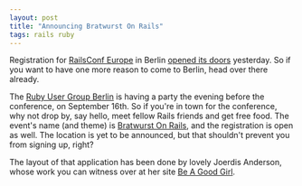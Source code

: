 ```yaml
---
layout: post
title: "Announcing Bratwurst On Rails"
tags: rails ruby
---
```

Registration for <a href="http://www.railsconfeurope.com/">RailsConf Europe</a> in Berlin <a href="http://www.railsconfeurope.com/pub/w/61/register.html">opened its doors</a> yesterday. So if you want to have one more reason to come to Berlin, head over there already.

The <a href="http://www.rug-b.com/">Ruby User Group Berlin</a> is having a party the evening before the conference, on September 16th. So if you're in town for the conference, why not drop by, say hello, meet fellow Rails friends and get free food. The event's name (and theme) is <a href="http://www.bratwurst-on-rails.com/">Bratwurst On Rails</a>, and the registration is open as well. The location is yet to be announced, but that shouldn't prevent you from signing up, right?

The layout of that application has been done by lovely Joerdis Anderson, whose work you can witness over at her site <a href="http://www.beagoodgirl.net/">Be A Good Girl</a>.